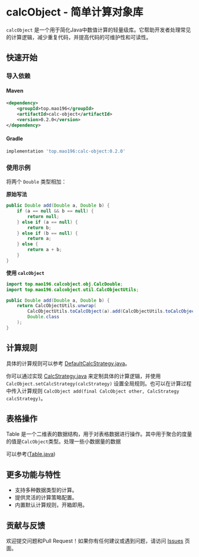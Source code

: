 
# calcObject - 简单计算对象库


`calcObject` 是一个用于简化Java中数值计算的轻量级库。它帮助开发者处理常见的计算逻辑，减少重复代码，并提高代码的可维护性和可读性。

## 快速开始

### 导入依赖

#### Maven
```xml
<dependency>
    <groupId>top.mao196</groupId>
    <artifactId>calc-object</artifactId>
    <version>0.2.0</version>
</dependency>
```


#### Gradle
```groovy
implementation 'top.mao196:calc-object:0.2.0'
```


### 使用示例

将两个 `Double` 类型相加：

**原始写法**
```java
public Double add(Double a, Double b) {
    if (a == null && b == null) {
        return null;
    } else if (a == null) {
        return b;
    } else if (b == null) {
        return a;
    } else {
        return a + b;
    }
}
```


**使用 `calcObject`**
```java
import top.mao196.calcobject.obj.CalcDouble;
import top.mao196.calcobject.util.CalcObjectUtils;

public Double add(Double a, Double b) {
    return CalcObjectUtils.unwrap(
        CalcObjectUtils.toCalcObject(a).add(CalcObjectUtils.toCalcObject(b)),
        Double.class
    );
}
```


## 计算规则

具体的计算规则可以参考 [DefaultCalcStrategy.java](src/main/java/top/mao196/calcobject/strategy/DefaultCalcStrategy.java)。

你可以通过实现 [CalcStrategy.java](src/main/java/top/mao196/calcobject/strategy/CalcStrategy.java) 来定制具体的计算逻辑，并使用 `CalcObject.setCalcStrategy(calcStrategy)` 设置全局规则。也可以在计算过程中传入计算规则 `CalcObject add(final CalcObject other, CalcStrategy calcStrategy)`。

## 表格操作

Table 是一个二维表的数据结构，用于对表格数据进行操作。其中用于聚合的度量的值是`CalcObject`类型。处理一些小数据量的数据

可以参考([Table.java](src/main/java/top/mao196/calcobject/table/Table.java))

## 更多功能与特性

- 支持多种数据类型的计算。
- 提供灵活的计算策略配置。
- 内置默认计算规则，开箱即用。

## 贡献与反馈

欢迎提交问题和Pull Request！如果你有任何建议或遇到问题，请访问 [Issues](https://github.com/susanbushisan/calcObject/issues) 页面。

